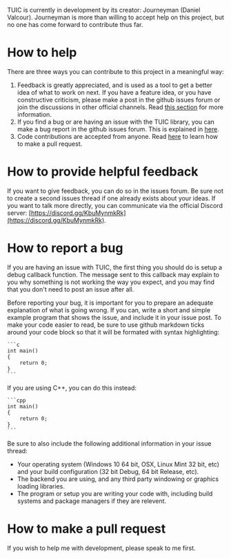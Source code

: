 TUIC is currently in development by its creator: Journeyman (Daniel Valcour). Journeyman is more than willing to accept help on this project, but no one has come forward to contribute thus far.

# How to help

There are three ways you can contribute to this project in a meaningful way:

 1. Feedback is greatly appreciated, and is used as a tool to get a better idea of what to work on next. If you have a feature idea, or you have constructive criticism, please make a post in the github issues forum or join the discussions in other official channels. Read [this section](#how-to-provide-helpful-feedback) for more information.
 2. If you find a bug or are having an issue with the TUIC library, you can make a bug report in the github issues forum. This is explained in [here](#how-to-report-a-bug).
 3. Code contributions are accepted from anyone. Read [here](#how-to-make-a-pull-request) to learn how to make a pull request.
 
# How to provide helpful feedback

If you want to give feedback, you can do so in the issues forum. Be sure not to create a second issues thread if one already exists about your ideas. If you want to talk more directly, you can communicate via the official Discord server: [https://discord.gg/KbuMynmkRk](https://discord.gg/KbuMynmkRk).

# How to report a bug

If you are having an issue with TUIC, the first thing you should do is setup a debug callback function. The message sent to this callback may explain to you why something is not working the way you expect, and you may find that you don't need to post an issue after all.

Before reporting your bug, it is important for you to prepare an adequate explanation of what is going wrong. If you can, write a short and simple example program that shows the issue, and include it in your issue post. To make your code easier to read, be sure to use github markdown ticks around your code block so that it will be formated with syntax highlighting:

    ```c
    int main()
    {
        return 0;
    }
    ```
	
If you are using C++, you can do this instead:


    ```cpp
    int main()
    {
        return 0;
    }
    ```

Be sure to also include the following additional information in your issue thread:

 - Your operating system (Windows 10 64 bit, OSX, Linux Mint 32 bit, etc) and your build configuration (32 bit Debug, 64 bit Release, etc).
 - The backend you are using, and any third party windowing or graphics loading libraries.
 - The program or setup you are writing your code with, including build systems and package managers if they are relevent.

# How to make a pull request
 
 If you wish to help me with development, please speak to me first. 
